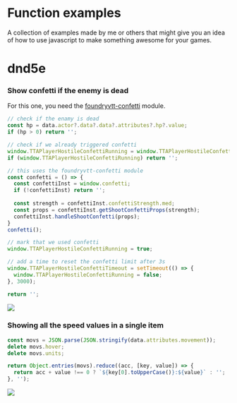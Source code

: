 # Function examples
A collection of examples made by me or others that might give you an idea of how to use javascript to make something awesome for your games.

# dnd5e

### Show confetti if the enemy is dead

For this one, you need the [foundryvtt-confetti](https://github.com/ElfFriend-DnD/foundryvtt-confetti) module.

```js
// check if the enamy is dead
const hp = data.actor?.data?.data?.attributes?.hp?.value;
if (hp > 0) return '';

// check if we already triggered confetti
window.TTAPlayerHostileConfettiRunning = window.TTAPlayerHostileConfettiRunning || false;
if (window.TTAPlayerHostileConfettiRunning) return '';

// this uses the foundryvtt-confetti module
const confetti = () => {
  const confettiInst = window.confetti;
  if (!confettiInst) return '';
  
  const strength = confettiInst.confettiStrength.med;
  const props = confettiInst.getShootConfettiProps(strength);
  confettiInst.handleShootConfetti(props);
}
confetti();

// mark that we used confetti
window.TTAPlayerHostileConfettiRunning = true;

// add a time to reset the confetti limit after 3s
window.TTAPlayerHostileConfettiTimeout = setTimeout(() => {
  window.TTAPlayerHostileConfettiRunning = false;
}, 3000);

return '';
```

![](https://i.imgur.com/QlTmTEv.gif)

### Showing all the speed values in a single item
```js
const movs = JSON.parse(JSON.stringify(data.attributes.movement));
delete movs.hover;
delete movs.units;

return Object.entries(movs).reduce((acc, [key, value]) => {
  return acc + value !== 0 ? `${key[0].toUpperCase()}:${value}` : '';
}, '');
```

![](https://i.imgur.com/pzTQcIr.png)
